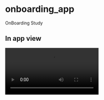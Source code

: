 # onboarding_app

OnBoarding Study

## In app view

![Alt Text](https://github.com/VBT-FlutterCamp/hasan_ali_ozdemir_onboarding_login/blob/main/hw2.mov)
